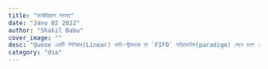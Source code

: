 ```yaml
---
title: "ফ্যাক্টরিয়াল সমস্যা"
date: "Janu 02 2022"
author: "Shakil Babu"
cover_image: ""
desc: "Queue একটি লিনিয়ার(Linear) ডাটা-স্ট্রাকচার যা `FIFO` প্যাঁরাডাইম(paradigm) মেনে চলে । `FIFO` এর পূর্ণরূপ হইলো - First In First Out অর্থাৎ Queue এ কোনো একটা ভ্যালু প্রথমে সংযোজন করা হইলে তা প্রথমেই বিয়োজন হবে। এখন একটু রিয়েল লাইফ উদাহরণ দেওয়া যাক -"
category: "dsa"
---
```

